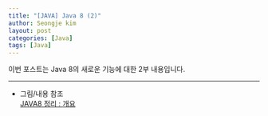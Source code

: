 ```yaml
---
title: "[JAVA] Java 8 (2)"
author: Seongje kim
layout: post
categories: [Java]
tags: [Java]
---
```

<style>
    blockquote {
        font-size:13pt;
		padding-bottom:0.1px;
        margin-bottom:30px;
    }

	img {
		margin-left:15px;
		margin-right:30px;
		max-width:95%;
		heght:auto;
	}

	h3 {
		margin-bottom:15px;
	}
</style>

이번 포스트는 Java 8의 새로운 기능에 대한 2부 내용입니다.



***

- 그림/내용 참조  
[JAVA8 정리 : 개요](http://friday.fun25.co.kr/blog/?p=266)
